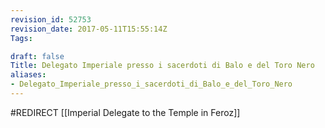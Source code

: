 ```yaml
---
revision_id: 52753
revision_date: 2017-05-11T15:55:14Z
Tags:

draft: false
Title: Delegato Imperiale presso i sacerdoti di Balo e del Toro Nero
aliases:
- Delegato_Imperiale_presso_i_sacerdoti_di_Balo_e_del_Toro_Nero
---
```

#REDIRECT [[Imperial Delegate to the Temple in Feroz]]